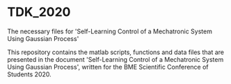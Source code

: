 # TDK_2020
The necessary files for 'Self-Learning Control of a Mechatronic System Using Gaussian Process'

This repository contains the matlab scripts, functions and data files that are presented in the document 'Self-Learning Control of a Mechatronic System Using Gaussian Process', written for the BME Scientific Conference of Students 2020.
